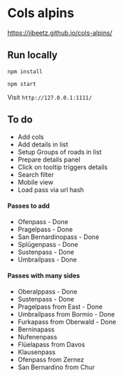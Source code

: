 # Cols alpins

https://jibeetz.github.io/cols-alpins/

## Run locally

`npm install`

`npm start`

Visit `http://127.0.0.1:1111/`

## To do

- Add cols
- Add details in list
- Setup Groups of roads in list
- Prepare details panel
- Click on tooltip triggers details
- Search filter
- Mobile view
- Load pass via url hash

#### Passes to add

- Ofenpass - Done
- Pragelpass - Done
- San Bernardinopass - Done
- Splügenpass - Done
- Sustenpass - Done
- Umbrailpass - Done

#### Passes with many sides

- Oberalppass - Done
- Sustenpass - Done
- Pragelpass from East - Done
- Umbrailpass from Bormio - Done
- Furkapass from Oberwald - Done
- Berninapass
- Nufenenpass
- Flüelapass from Davos
- Klausenpass
- Ofenpass from Zernez
- San Bernardino from Chur